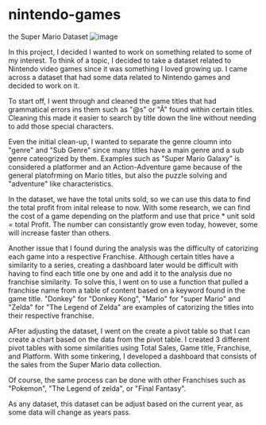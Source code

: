 # nintendo-games
the Super Mario Dataset
![image](https://user-images.githubusercontent.com/79028098/231306664-0a3a89ab-26fe-422c-8974-18b9ff5a6ecc.png)

In this project, I decided I wanted to work on something related to some of my interest. To think of a topic, I decided to take a dataset related to Nintendo video games since it was something I loved growing up. I came across a dataset that had some data related to Nintendo games and decided to work on it.

To start off, I went through and cleaned the game titles that had grammatical errors ins them such as "@s" or "Â" found within certain titles. Cleaning this made it easier to search by title down the line without needing to add those special characters.

Even the initial clean-up, I wanted to separate the genre cloumn into "genre" and "Sub Genre" since many titles have a main genre and a sub genre cateogrized by them. Examples such as "Super Mario Galaxy" is considered a platformer and an Action-Adventure game because of the general platofrming on Mario titles, but also the puzzle solving and "adventure" like characteristics.

In the dataset, we have the total units sold, so we can use this data to find the total profit from inital release to now. With some research, we can find the cost of a game depending on the platform and use that price * unit sold = total Profit. The number can consistantly grow even today, however, some will increase faster than others.

Another issue that I found during the analysis was the difficulty of catorizing each game into a respective Franchise. Although certain titles have a similarity to a series, creating a dashboard later would be difficult with having to find each title one by one and add it to the analysis due no franchise similarity. To solve this, I went on to use a function that pulled a franchise name from a table of content based on a keyword found in the game title. "Donkey" for "Donkey Kong", "Mario" for "super Mario" and "Zelda" for "The Legend of Zelda" are examples of catorizing the titles into their respective franchise.

AFter adjusting the dataset, I went on the create a pivot table so that I can create a chart based on the data from the pivot table. I created 3 different pivot tables with some similarities using Total Sales, Game title, Franchise, and Platform. With some tinkering, I developed a dashboard that consists of the sales from the Super Mario data collection.

Of course, the same process can be done with other Franchises such as "Pokemon", "The Legend of zelda", or "Final Fantasy".

As any dataset, this dataset can be adjust based on the current year, as some data will change as years pass.
